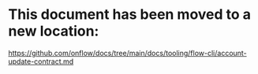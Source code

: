 # This document has been moved to a new location:

https://github.com/onflow/docs/tree/main/docs/tooling/flow-cli/account-update-contract.md
